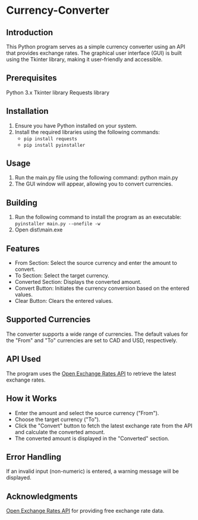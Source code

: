 # Currency-Converter

## Introduction
This Python program serves as a simple currency converter using an API that provides exchange rates. The graphical user interface (GUI) is built using the Tkinter library, making it user-friendly and accessible.

## Prerequisites
Python 3.x
Tkinter library
Requests library

## Installation
1. Ensure you have Python installed on your system.
2. Install the required libraries using the following commands:
   * `pip install requests`
   * `pip install pyinstaller`

## Usage
1. Run the main.py file using the following command: python main.py
2. The GUI window will appear, allowing you to convert currencies.

## Building
1. Run the following command to install the program as an executable: `pyinstaller main.py --onefile -w`
2. Open dist\main.exe

## Features
* From Section: Select the source currency and enter the amount to convert.
* To Section: Select the target currency.
* Converted Section: Displays the converted amount.
* Convert Button: Initiates the currency conversion based on the entered values.
* Clear Button: Clears the entered values.

## Supported Currencies
The converter supports a wide range of currencies. The default values for the "From" and "To" currencies are set to CAD and USD, respectively.

## API Used
The program uses the [Open Exchange Rates API](https://www.exchangerate-api.com/) to retrieve the latest exchange rates.

## How it Works
* Enter the amount and select the source currency ("From").
* Choose the target currency ("To").
* Click the "Convert" button to fetch the latest exchange rate from the API and calculate the converted amount.
* The converted amount is displayed in the "Converted" section.

## Error Handling
If an invalid input (non-numeric) is entered, a warning message will be displayed.

## Acknowledgments
[Open Exchange Rates API](https://www.exchangerate-api.com/) for providing free exchange rate data.
